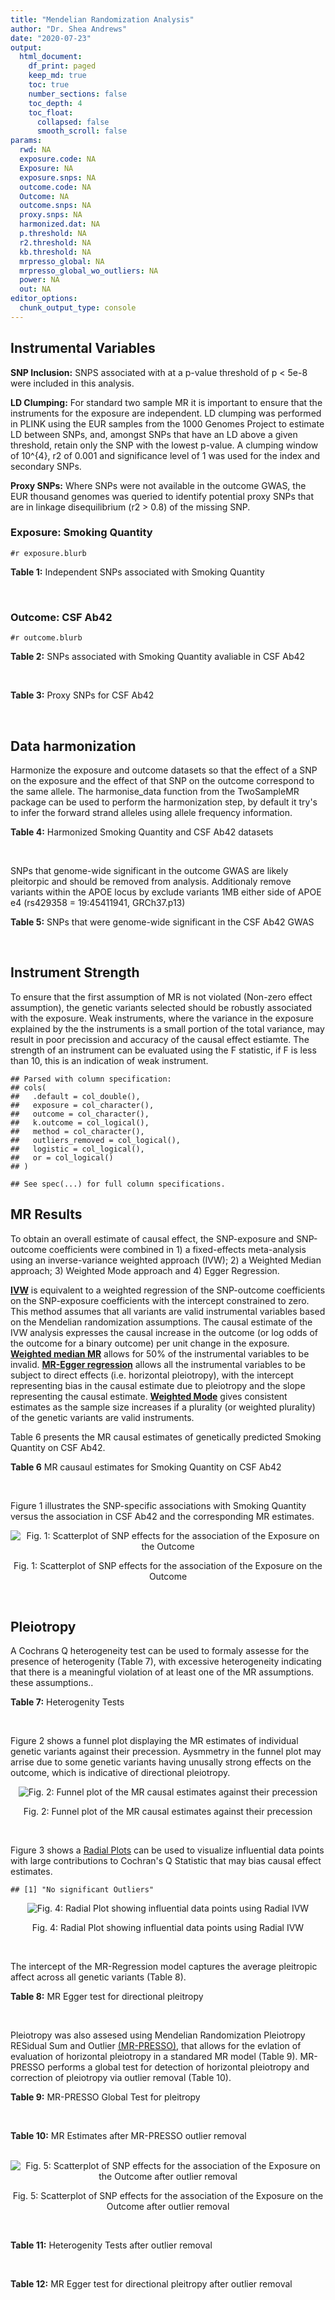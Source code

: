 ```yaml
---
title: "Mendelian Randomization Analysis"
author: "Dr. Shea Andrews"
date: "2020-07-23"
output:
  html_document:
    df_print: paged
    keep_md: true
    toc: true
    number_sections: false
    toc_depth: 4
    toc_float:
      collapsed: false
      smooth_scroll: false
params:
  rwd: NA
  exposure.code: NA
  Exposure: NA
  exposure.snps: NA
  outcome.code: NA
  Outcome: NA
  outcome.snps: NA
  proxy.snps: NA
  harmonized.dat: NA
  p.threshold: NA
  r2.threshold: NA
  kb.threshold: NA
  mrpresso_global: NA
  mrpresso_global_wo_outliers: NA
  power: NA
  out: NA
editor_options:
  chunk_output_type: console
---
```







## Instrumental Variables
**SNP Inclusion:** SNPS associated with at a p-value threshold of p < 5e-8 were included in this analysis.
<br>

**LD Clumping:** For standard two sample MR it is important to ensure that the instruments for the exposure are independent. LD clumping was performed in PLINK using the EUR samples from the 1000 Genomes Project to estimate LD between SNPs, and, amongst SNPs that have an LD above a given threshold, retain only the SNP with the lowest p-value. A clumping window of 10^{4}, r2 of 0.001 and significance level of 1 was used for the index and secondary SNPs.
<br>

**Proxy SNPs:** Where SNPs were not available in the outcome GWAS, the EUR thousand genomes was queried to identify potential proxy SNPs that are in linkage disequilibrium (r2 > 0.8) of the missing SNP.
<br>

### Exposure: Smoking Quantity
`#r exposure.blurb`
<br>

**Table 1:** Independent SNPs associated with Smoking Quantity
<div data-pagedtable="false">
  <script data-pagedtable-source type="application/json">
{"columns":[{"label":["SNP"],"name":[1],"type":["chr"],"align":["left"]},{"label":["CHROM"],"name":[2],"type":["dbl"],"align":["right"]},{"label":["POS"],"name":[3],"type":["dbl"],"align":["right"]},{"label":["REF"],"name":[4],"type":["chr"],"align":["left"]},{"label":["ALT"],"name":[5],"type":["chr"],"align":["left"]},{"label":["AF"],"name":[6],"type":["dbl"],"align":["right"]},{"label":["BETA"],"name":[7],"type":["dbl"],"align":["right"]},{"label":["SE"],"name":[8],"type":["dbl"],"align":["right"]},{"label":["Z"],"name":[9],"type":["dbl"],"align":["right"]},{"label":["P"],"name":[10],"type":["dbl"],"align":["right"]},{"label":["N"],"name":[11],"type":["dbl"],"align":["right"]},{"label":["TRAIT"],"name":[12],"type":["chr"],"align":["left"]}],"data":[{"1":"rs6663484","2":"1","3":"33878554","4":"T","5":"G","6":"0.3572470","7":"0.009431570","8":"0.001715454","9":"5.498","10":"3.843e-08","11":"335394","12":"Cigarettes_Per_Day"},{"1":"rs11264100","2":"1","3":"35591626","4":"A","5":"G","6":"0.8814240","7":"-0.010396900","8":"0.001714250","9":"-6.065","10":"1.323e-09","11":"335394","12":"Cigarettes_Per_Day"},{"1":"rs2072659","2":"1","3":"154548521","4":"C","5":"G","6":"0.1007260","7":"-0.012620500","8":"0.001711486","9":"-7.374","10":"1.659e-13","11":"335394","12":"Cigarettes_Per_Day"},{"1":"rs34973462","2":"1","3":"175993820","4":"C","5":"T","6":"0.4145770","7":"0.010078692","8":"0.001714646","9":"5.878","10":"4.157e-09","11":"335394","12":"Cigarettes_Per_Day"},{"1":"rs7599488","2":"2","3":"60718347","4":"C","5":"T","6":"0.4428680","7":"0.009946318","8":"0.001709871","9":"5.817","10":"5.974e-09","11":"337334","12":"Cigarettes_Per_Day"},{"1":"rs78408772","2":"2","3":"62710608","4":"C","5":"T","6":"0.0813701","7":"-0.009453846","8":"0.001710484","9":"-5.527","10":"3.250e-08","11":"337334","12":"Cigarettes_Per_Day"},{"1":"rs10204824","2":"2","3":"148372720","4":"A","5":"G","6":"0.5798550","7":"-0.012300300","8":"0.001706952","9":"-7.206","10":"5.754e-13","11":"337334","12":"Cigarettes_Per_Day"},{"1":"rs2084533","2":"3","3":"16872929","4":"C","5":"T","6":"0.3500730","7":"0.010643680","8":"0.001709005","9":"6.228","10":"4.718e-10","11":"337334","12":"Cigarettes_Per_Day"},{"1":"rs7431710","2":"3","3":"48935583","4":"G","5":"A","6":"0.6480000","7":"-0.012329218","8":"0.001711441","9":"-7.204","10":"5.832e-13","11":"335553","12":"Cigarettes_Per_Day"},{"1":"rs58889493","2":"3","3":"85622699","4":"T","5":"A","6":"0.6837700","7":"0.009410614","8":"0.001715074","9":"5.487","10":"4.095e-08","11":"335553","12":"Cigarettes_Per_Day"},{"1":"rs699165","2":"3","3":"136224697","4":"A","5":"G","6":"0.8056560","7":"0.009942930","8":"0.001709877","9":"5.815","10":"6.079e-09","11":"337334","12":"Cigarettes_Per_Day"},{"1":"rs28813180","2":"3","3":"158083918","4":"G","5":"A","6":"0.5027290","7":"-0.011008200","8":"0.001708552","9":"-6.443","10":"1.169e-10","11":"337334","12":"Cigarettes_Per_Day"},{"1":"rs1024323","2":"4","3":"3006043","4":"C","5":"T","6":"0.4675490","7":"-0.009949721","8":"0.001709868","9":"-5.819","10":"5.926e-09","11":"337334","12":"Cigarettes_Per_Day"},{"1":"rs11940255","2":"4","3":"67086288","4":"G","5":"A","6":"0.6773900","7":"-0.010943792","8":"0.001708633","9":"-6.405","10":"1.504e-10","11":"337334","12":"Cigarettes_Per_Day"},{"1":"rs10018253","2":"4","3":"67961464","4":"A","5":"C","6":"0.3268620","7":"0.022056800","8":"0.003634931","9":"6.068","10":"1.295e-09","11":"73380","12":"Cigarettes_Per_Day"},{"1":"rs7766641","2":"6","3":"26184102","4":"G","5":"A","6":"0.3434330","7":"-0.010904588","8":"0.001713211","9":"-6.365","10":"1.954e-10","11":"335553","12":"Cigarettes_Per_Day"},{"1":"rs215600","2":"7","3":"32333642","4":"G","5":"A","6":"0.6815510","7":"-0.016194228","8":"0.001702147","9":"-9.514","10":"1.829e-21","11":"337334","12":"Cigarettes_Per_Day"},{"1":"rs62447179","2":"7","3":"50339609","4":"G","5":"A","6":"0.3121600","7":"-0.009971783","8":"0.001709839","9":"-5.832","10":"5.466e-09","11":"337334","12":"Cigarettes_Per_Day"},{"1":"rs2741351","2":"8","3":"27418040","4":"A","5":"C","6":"0.8433190","7":"0.011704500","8":"0.001707690","9":"6.854","10":"7.189e-12","11":"337334","12":"Cigarettes_Per_Day"},{"1":"rs4236926","2":"8","3":"42578059","4":"T","5":"G","6":"0.7646630","7":"0.020466200","8":"0.001696893","9":"12.061","10":"1.700e-33","11":"337334","12":"Cigarettes_Per_Day"},{"1":"rs790564","2":"8","3":"64604218","4":"A","5":"C","6":"0.7583510","7":"-0.011035300","8":"0.001708519","9":"-6.459","10":"1.055e-10","11":"337334","12":"Cigarettes_Per_Day"},{"1":"rs112151537","2":"9","3":"136455785","4":"C","5":"T","6":"0.0419238","7":"0.012560790","8":"0.001706629","9":"7.360","10":"1.833e-13","11":"337334","12":"Cigarettes_Per_Day"},{"1":"rs3025383","2":"9","3":"136502369","4":"T","5":"C","6":"0.1737550","7":"-0.017286900","8":"0.001700802","9":"-10.164","10":"2.856e-24","11":"337334","12":"Cigarettes_Per_Day"},{"1":"rs11186852","2":"10","3":"93962124","4":"T","5":"C","6":"0.2589970","7":"0.009375700","8":"0.001710582","9":"5.481","10":"4.225e-08","11":"337334","12":"Cigarettes_Per_Day"},{"1":"rs7951365","2":"11","3":"16377044","4":"T","5":"C","6":"0.2905450","7":"0.011608000","8":"0.001707809","9":"6.797","10":"1.066e-11","11":"337334","12":"Cigarettes_Per_Day"},{"1":"rs10742683","2":"11","3":"43667625","4":"G","5":"A","6":"0.4711050","7":"-0.009435166","8":"0.001710509","9":"-5.516","10":"3.470e-08","11":"337334","12":"Cigarettes_Per_Day"},{"1":"rs113001570","2":"11","3":"46737412","4":"A","5":"T","6":"0.0538378","7":"0.010525000","8":"0.001709153","9":"6.158","10":"7.383e-10","11":"337334","12":"Cigarettes_Per_Day"},{"1":"rs7125588","2":"11","3":"113436072","4":"A","5":"G","6":"0.3864800","7":"-0.011853500","8":"0.001707506","9":"-6.942","10":"3.875e-12","11":"337334","12":"Cigarettes_Per_Day"},{"1":"rs11846838","2":"14","3":"104184737","4":"G","5":"A","6":"0.3943150","7":"0.010082117","8":"0.001709703","9":"5.897","10":"3.700e-09","11":"337334","12":"Cigarettes_Per_Day"},{"1":"rs632811","2":"15","3":"59155050","4":"A","5":"G","6":"0.3428420","7":"-0.011826700","8":"0.001832742","9":"-6.453","10":"1.097e-10","11":"292829","12":"Cigarettes_Per_Day"},{"1":"rs10519203","2":"15","3":"78814046","4":"G","5":"A","6":"0.6650290","7":"-0.060766535","8":"0.001663652","9":"-36.526","10":"4.310e-292","11":"330721","12":"Cigarettes_Per_Day"},{"1":"rs4887093","2":"15","3":"79043853","4":"C","5":"G","6":"0.3424310","7":"-0.030542300","8":"0.003612337","9":"-8.455","10":"2.780e-17","11":"73380","12":"Cigarettes_Per_Day"},{"1":"rs182317","2":"15","3":"89943601","4":"G","5":"T","6":"0.3247800","7":"-0.010572371","8":"0.001726101","9":"-6.125","10":"9.082e-10","11":"330721","12":"Cigarettes_Per_Day"},{"1":"rs1592485","2":"16","3":"52093549","4":"C","5":"A","6":"0.6552290","7":"-0.011163824","8":"0.001713294","9":"-6.516","10":"7.210e-11","11":"335394","12":"Cigarettes_Per_Day"},{"1":"rs12924872","2":"16","3":"69552215","4":"C","5":"T","6":"0.4650860","7":"-0.009492899","8":"0.001715378","9":"-5.534","10":"3.130e-08","11":"335394","12":"Cigarettes_Per_Day"},{"1":"rs258321","2":"16","3":"89756473","4":"A","5":"G","6":"0.3990170","7":"0.011058400","8":"0.001713425","9":"6.454","10":"1.086e-10","11":"335394","12":"Cigarettes_Per_Day"},{"1":"rs4485470","2":"18","3":"62125063","4":"G","5":"A","6":"0.6147690","7":"-0.010643685","8":"0.001709005","9":"-6.228","10":"4.729e-10","11":"337334","12":"Cigarettes_Per_Day"},{"1":"rs59208569","2":"19","3":"4044424","4":"G","5":"C","6":"0.8391680","7":"0.010931927","8":"0.001708648","9":"6.398","10":"1.576e-10","11":"337334","12":"Cigarettes_Per_Day"},{"1":"rs34406232","2":"19","3":"41305530","4":"C","5":"A","6":"0.0251468","7":"-0.016630341","8":"0.001718543","9":"-9.677","10":"3.793e-22","11":"330721","12":"Cigarettes_Per_Day"},{"1":"rs56113850","2":"19","3":"41353107","4":"T","5":"C","6":"0.5750370","7":"0.036126600","8":"0.001694336","9":"21.322","10":"7.140e-101","11":"330721","12":"Cigarettes_Per_Day"},{"1":"rs117875279","2":"19","3":"41498715","4":"G","5":"A","6":"0.0172289","7":"-0.010721377","8":"0.001725914","9":"-6.212","10":"5.230e-10","11":"330721","12":"Cigarettes_Per_Day"},{"1":"rs6078373","2":"20","3":"11863500","4":"G","5":"A","6":"0.4282090","7":"0.011213272","8":"0.001708299","9":"6.564","10":"5.243e-11","11":"337334","12":"Cigarettes_Per_Day"},{"1":"rs1737894","2":"20","3":"31054702","4":"C","5":"G","6":"0.4553280","7":"0.011746800","8":"0.001707638","9":"6.879","10":"6.042e-12","11":"337334","12":"Cigarettes_Per_Day"},{"1":"rs2273500","2":"20","3":"61986949","4":"T","5":"C","6":"0.1678790","7":"0.018190100","8":"0.001699691","9":"10.702","10":"9.928e-27","11":"337334","12":"Cigarettes_Per_Day"},{"1":"rs7281463","2":"21","3":"40520783","4":"A","5":"C","6":"0.3389620","7":"0.009589740","8":"0.001710316","9":"5.607","10":"2.061e-08","11":"337334","12":"Cigarettes_Per_Day"}],"options":{"columns":{"min":{},"max":[10]},"rows":{"min":[10],"max":[10]},"pages":{}}}
  </script>
</div>
<br>

### Outcome: CSF Ab42
`#r outcome.blurb`
<br>

**Table 2:** SNPs associated with Smoking Quantity avaliable in CSF Ab42
<div data-pagedtable="false">
  <script data-pagedtable-source type="application/json">
{"columns":[{"label":["SNP"],"name":[1],"type":["chr"],"align":["left"]},{"label":["CHROM"],"name":[2],"type":["dbl"],"align":["right"]},{"label":["POS"],"name":[3],"type":["dbl"],"align":["right"]},{"label":["REF"],"name":[4],"type":["chr"],"align":["left"]},{"label":["ALT"],"name":[5],"type":["chr"],"align":["left"]},{"label":["AF"],"name":[6],"type":["dbl"],"align":["right"]},{"label":["BETA"],"name":[7],"type":["dbl"],"align":["right"]},{"label":["SE"],"name":[8],"type":["dbl"],"align":["right"]},{"label":["Z"],"name":[9],"type":["dbl"],"align":["right"]},{"label":["P"],"name":[10],"type":["dbl"],"align":["right"]},{"label":["N"],"name":[11],"type":["dbl"],"align":["right"]},{"label":["TRAIT"],"name":[12],"type":["chr"],"align":["left"]}],"data":[{"1":"rs6663484","2":"1","3":"33878554","4":"T","5":"G","6":"0.3572470","7":"-0.0017390","8":"0.004294","9":"-0.40498370","10":"0.685500","11":"3146","12":"CSF_Ab42"},{"1":"rs34973462","2":"1","3":"175993820","4":"C","5":"T","6":"0.4145770","7":"0.0016080","8":"0.004237","9":"0.37951381","10":"0.704300","11":"3146","12":"CSF_Ab42"},{"1":"rs7599488","2":"2","3":"60718347","4":"C","5":"T","6":"0.4428680","7":"0.0038100","8":"0.004117","9":"0.92543114","10":"0.354900","11":"3146","12":"CSF_Ab42"},{"1":"rs2084533","2":"3","3":"16872929","4":"C","5":"T","6":"0.3500730","7":"0.0003082","8":"0.004364","9":"0.07062328","10":"0.943700","11":"3146","12":"CSF_Ab42"},{"1":"rs7431710","2":"3","3":"48935583","4":"G","5":"A","6":"0.6480000","7":"-0.0012270","8":"0.004237","9":"-0.28959200","10":"0.772000","11":"3146","12":"CSF_Ab42"},{"1":"rs58889493","2":"3","3":"85622699","4":"T","5":"A","6":"0.6837700","7":"-0.0033710","8":"0.004178","9":"-0.80684500","10":"0.419800","11":"3146","12":"CSF_Ab42"},{"1":"rs699165","2":"3","3":"136224697","4":"A","5":"G","6":"0.8056560","7":"-0.0089800","8":"0.004665","9":"-1.92497000","10":"0.054350","11":"3146","12":"CSF_Ab42"},{"1":"rs1024323","2":"4","3":"3006043","4":"C","5":"T","6":"0.4675490","7":"-0.0005040","8":"0.004145","9":"-0.12159228","10":"0.903200","11":"3146","12":"CSF_Ab42"},{"1":"rs11940255","2":"4","3":"67086288","4":"G","5":"A","6":"0.6773900","7":"-0.0121500","8":"0.004457","9":"-2.72605000","10":"0.006424","11":"3146","12":"CSF_Ab42"},{"1":"rs10018253","2":"4","3":"67961464","4":"A","5":"C","6":"0.3268620","7":"-0.0015960","8":"0.004652","9":"-0.34307825","10":"0.731500","11":"3146","12":"CSF_Ab42"},{"1":"rs7766641","2":"6","3":"26184102","4":"G","5":"A","6":"0.3434330","7":"-0.0015210","8":"0.004513","9":"-0.33702637","10":"0.736200","11":"3146","12":"CSF_Ab42"},{"1":"rs215600","2":"7","3":"32333642","4":"G","5":"A","6":"0.6815510","7":"0.0008023","8":"0.004318","9":"0.18580400","10":"0.852600","11":"3146","12":"CSF_Ab42"},{"1":"rs62447179","2":"7","3":"50339609","4":"G","5":"A","6":"0.3121600","7":"0.0090620","8":"0.004548","9":"1.99252419","10":"0.046390","11":"3146","12":"CSF_Ab42"},{"1":"rs2741351","2":"8","3":"27418040","4":"A","5":"C","6":"0.8433190","7":"-0.0019370","8":"0.005292","9":"-0.36602400","10":"0.714400","11":"3146","12":"CSF_Ab42"},{"1":"rs4236926","2":"8","3":"42578059","4":"T","5":"G","6":"0.7646630","7":"-0.0001359","8":"0.004926","9":"-0.02758830","10":"0.978000","11":"3146","12":"CSF_Ab42"},{"1":"rs790564","2":"8","3":"64604218","4":"A","5":"C","6":"0.7583510","7":"0.0035070","8":"0.004570","9":"0.76739600","10":"0.442900","11":"3146","12":"CSF_Ab42"},{"1":"rs3025383","2":"9","3":"136502369","4":"T","5":"C","6":"0.1737550","7":"-0.0003810","8":"0.005304","9":"-0.07183258","10":"0.942700","11":"3146","12":"CSF_Ab42"},{"1":"rs11186852","2":"10","3":"93962124","4":"T","5":"C","6":"0.2589970","7":"0.0011660","8":"0.004686","9":"0.24882629","10":"0.803400","11":"3146","12":"CSF_Ab42"},{"1":"rs7951365","2":"11","3":"16377044","4":"T","5":"C","6":"0.2905450","7":"-0.0003046","8":"0.004476","9":"-0.06805183","10":"0.945700","11":"3146","12":"CSF_Ab42"},{"1":"rs10742683","2":"11","3":"43667625","4":"G","5":"A","6":"0.4711050","7":"-0.0024360","8":"0.004108","9":"-0.59298929","10":"0.553300","11":"3146","12":"CSF_Ab42"},{"1":"rs113001570","2":"11","3":"46737412","4":"A","5":"T","6":"0.0538378","7":"0.0012860","8":"0.008931","9":"0.14399283","10":"0.885500","11":"3146","12":"CSF_Ab42"},{"1":"rs7125588","2":"11","3":"113436072","4":"A","5":"G","6":"0.3864800","7":"0.0016500","8":"0.004095","9":"0.40293040","10":"0.686900","11":"3146","12":"CSF_Ab42"},{"1":"rs632811","2":"15","3":"59155050","4":"A","5":"G","6":"0.3428420","7":"0.0009094","8":"0.004409","9":"0.20625992","10":"0.836600","11":"3146","12":"CSF_Ab42"},{"1":"rs10519203","2":"15","3":"78814046","4":"G","5":"A","6":"0.6650290","7":"-0.0005647","8":"0.004230","9":"-0.13349900","10":"0.893800","11":"3146","12":"CSF_Ab42"},{"1":"rs1592485","2":"16","3":"52093549","4":"C","5":"A","6":"0.6552290","7":"-0.0036130","8":"0.004131","9":"-0.87460700","10":"0.381800","11":"3146","12":"CSF_Ab42"},{"1":"rs12924872","2":"16","3":"69552215","4":"C","5":"T","6":"0.4650860","7":"0.0043940","8":"0.004138","9":"1.06186564","10":"0.288400","11":"3146","12":"CSF_Ab42"},{"1":"rs258321","2":"16","3":"89756473","4":"A","5":"G","6":"0.3990170","7":"0.0024560","8":"0.004227","9":"0.58102673","10":"0.561200","11":"3146","12":"CSF_Ab42"},{"1":"rs4485470","2":"18","3":"62125063","4":"G","5":"A","6":"0.6147690","7":"0.0016360","8":"0.004187","9":"0.39073300","10":"0.695900","11":"3146","12":"CSF_Ab42"},{"1":"rs34406232","2":"19","3":"41305530","4":"C","5":"A","6":"0.0251468","7":"-0.0039490","8":"0.013580","9":"-0.29079529","10":"0.771300","11":"3146","12":"CSF_Ab42"},{"1":"rs6078373","2":"20","3":"11863500","4":"G","5":"A","6":"0.4282090","7":"-0.0072990","8":"0.004114","9":"-1.77418571","10":"0.076160","11":"3146","12":"CSF_Ab42"},{"1":"rs1737894","2":"20","3":"31054702","4":"C","5":"G","6":"0.4553280","7":"-0.0024390","8":"0.004230","9":"-0.57659574","10":"0.564400","11":"3146","12":"CSF_Ab42"},{"1":"rs7281463","2":"21","3":"40520783","4":"A","5":"C","6":"0.3389620","7":"0.0004903","8":"0.004067","9":"0.12055569","10":"0.904100","11":"3146","12":"CSF_Ab42"},{"1":"rs11264100","2":"NA","3":"NA","4":"NA","5":"NA","6":"NA","7":"NA","8":"NA","9":"NA","10":"NA","11":"NA","12":"NA"},{"1":"rs2072659","2":"NA","3":"NA","4":"NA","5":"NA","6":"NA","7":"NA","8":"NA","9":"NA","10":"NA","11":"NA","12":"NA"},{"1":"rs78408772","2":"NA","3":"NA","4":"NA","5":"NA","6":"NA","7":"NA","8":"NA","9":"NA","10":"NA","11":"NA","12":"NA"},{"1":"rs10204824","2":"NA","3":"NA","4":"NA","5":"NA","6":"NA","7":"NA","8":"NA","9":"NA","10":"NA","11":"NA","12":"NA"},{"1":"rs28813180","2":"NA","3":"NA","4":"NA","5":"NA","6":"NA","7":"NA","8":"NA","9":"NA","10":"NA","11":"NA","12":"NA"},{"1":"rs112151537","2":"NA","3":"NA","4":"NA","5":"NA","6":"NA","7":"NA","8":"NA","9":"NA","10":"NA","11":"NA","12":"NA"},{"1":"rs11846838","2":"NA","3":"NA","4":"NA","5":"NA","6":"NA","7":"NA","8":"NA","9":"NA","10":"NA","11":"NA","12":"NA"},{"1":"rs4887093","2":"NA","3":"NA","4":"NA","5":"NA","6":"NA","7":"NA","8":"NA","9":"NA","10":"NA","11":"NA","12":"NA"},{"1":"rs182317","2":"NA","3":"NA","4":"NA","5":"NA","6":"NA","7":"NA","8":"NA","9":"NA","10":"NA","11":"NA","12":"NA"},{"1":"rs59208569","2":"NA","3":"NA","4":"NA","5":"NA","6":"NA","7":"NA","8":"NA","9":"NA","10":"NA","11":"NA","12":"NA"},{"1":"rs56113850","2":"NA","3":"NA","4":"NA","5":"NA","6":"NA","7":"NA","8":"NA","9":"NA","10":"NA","11":"NA","12":"NA"},{"1":"rs117875279","2":"NA","3":"NA","4":"NA","5":"NA","6":"NA","7":"NA","8":"NA","9":"NA","10":"NA","11":"NA","12":"NA"},{"1":"rs2273500","2":"NA","3":"NA","4":"NA","5":"NA","6":"NA","7":"NA","8":"NA","9":"NA","10":"NA","11":"NA","12":"NA"}],"options":{"columns":{"min":{},"max":[10]},"rows":{"min":[10],"max":[10]},"pages":{}}}
  </script>
</div>
<br>

**Table 3:** Proxy SNPs for CSF Ab42
<div data-pagedtable="false">
  <script data-pagedtable-source type="application/json">
{"columns":[{"label":["target_snp"],"name":[1],"type":["chr"],"align":["left"]},{"label":["proxy_snp"],"name":[2],"type":["chr"],"align":["left"]},{"label":["ld.r2"],"name":[3],"type":["dbl"],"align":["right"]},{"label":["Dprime"],"name":[4],"type":["dbl"],"align":["right"]},{"label":["PHASE"],"name":[5],"type":["chr"],"align":["left"]},{"label":["X12"],"name":[6],"type":["lgl"],"align":["right"]},{"label":["CHROM"],"name":[7],"type":["dbl"],"align":["right"]},{"label":["POS"],"name":[8],"type":["dbl"],"align":["right"]},{"label":["REF.proxy"],"name":[9],"type":["chr"],"align":["left"]},{"label":["ALT.proxy"],"name":[10],"type":["chr"],"align":["left"]},{"label":["AF"],"name":[11],"type":["dbl"],"align":["right"]},{"label":["BETA"],"name":[12],"type":["dbl"],"align":["right"]},{"label":["SE"],"name":[13],"type":["dbl"],"align":["right"]},{"label":["Z"],"name":[14],"type":["dbl"],"align":["right"]},{"label":["P"],"name":[15],"type":["dbl"],"align":["right"]},{"label":["N"],"name":[16],"type":["dbl"],"align":["right"]},{"label":["TRAIT"],"name":[17],"type":["chr"],"align":["left"]},{"label":["ref"],"name":[18],"type":["chr"],"align":["left"]},{"label":["ref.proxy"],"name":[19],"type":["chr"],"align":["left"]},{"label":["alt"],"name":[20],"type":["chr"],"align":["left"]},{"label":["alt.proxy"],"name":[21],"type":["chr"],"align":["left"]},{"label":["ALT"],"name":[22],"type":["chr"],"align":["left"]},{"label":["REF"],"name":[23],"type":["chr"],"align":["left"]},{"label":["proxy.outcome"],"name":[24],"type":["lgl"],"align":["right"]}],"data":[{"1":"rs11264100","2":"rs2935945","3":"0.921559","4":"1.000000","5":"AG/GA","6":"NA","7":"1","8":"35584165","9":"A","10":"G","11":"0.1134960","12":"-0.001054","13":"0.006540","14":"-0.1611621","15":"0.87190","16":"3146","17":"CSF_Ab42","18":"A","19":"G","20":"G","21":"A","22":"A","23":"G","24":"TRUE"},{"1":"rs78408772","2":"rs13388903","3":"0.816290","4":"0.969276","5":"TC/CA","6":"NA","7":"2","8":"62726068","9":"A","10":"C","11":"0.1088950","12":"0.005153","13":"0.006425","14":"0.8020233","15":"0.42260","16":"3146","17":"CSF_Ab42","18":"T","19":"C","20":"C","21":"A","22":"T","23":"C","24":"TRUE"},{"1":"rs10204824","2":"rs4534992","3":"0.848374","4":"0.956929","5":"AA/GG","6":"NA","7":"2","8":"148360863","9":"G","10":"A","11":"0.4056600","12":"0.004516","13":"0.004369","14":"1.0336461","15":"0.30140","16":"3146","17":"CSF_Ab42","18":"A","19":"A","20":"G","21":"G","22":"A","23":"G","24":"TRUE"},{"1":"rs28813180","2":"rs4680426","3":"1.000000","4":"1.000000","5":"AG/GA","6":"NA","7":"3","8":"158053448","9":"A","10":"G","11":"0.5032760","12":"-0.002446","13":"0.004072","14":"-0.6006876","15":"0.54810","16":"3146","17":"CSF_Ab42","18":"A","19":"G","20":"G","21":"A","22":"A","23":"G","24":"TRUE"},{"1":"rs11846838","2":"rs1799796","3":"0.980944","4":"0.990426","5":"AC/GT","6":"NA","7":"14","8":"104165927","9":"T","10":"C","11":"0.3932750","12":"-0.004534","13":"0.004346","14":"-1.0432582","15":"0.29690","16":"3146","17":"CSF_Ab42","18":"A","19":"C","20":"G","21":"T","22":"A","23":"G","24":"TRUE"},{"1":"rs117875279","2":"rs73933714","3":"0.899097","4":"1.000000","5":"AG/GT","6":"NA","7":"19","8":"41469850","9":"T","10":"G","11":"0.0183303","12":"0.026590","13":"0.014600","14":"1.8212329","15":"0.06856","16":"3146","17":"CSF_Ab42","18":"A","19":"G","20":"G","21":"T","22":"A","23":"G","24":"TRUE"},{"1":"rs2072659","2":"NA","3":"NA","4":"NA","5":"NA","6":"NA","7":"NA","8":"NA","9":"NA","10":"NA","11":"NA","12":"NA","13":"NA","14":"NA","15":"NA","16":"NA","17":"NA","18":"NA","19":"NA","20":"NA","21":"NA","22":"NA","23":"NA","24":"NA"},{"1":"rs112151537","2":"NA","3":"NA","4":"NA","5":"NA","6":"NA","7":"NA","8":"NA","9":"NA","10":"NA","11":"NA","12":"NA","13":"NA","14":"NA","15":"NA","16":"NA","17":"NA","18":"NA","19":"NA","20":"NA","21":"NA","22":"NA","23":"NA","24":"NA"},{"1":"rs182317","2":"NA","3":"NA","4":"NA","5":"NA","6":"NA","7":"NA","8":"NA","9":"NA","10":"NA","11":"NA","12":"NA","13":"NA","14":"NA","15":"NA","16":"NA","17":"NA","18":"NA","19":"NA","20":"NA","21":"NA","22":"NA","23":"NA","24":"NA"},{"1":"rs59208569","2":"NA","3":"NA","4":"NA","5":"NA","6":"NA","7":"NA","8":"NA","9":"NA","10":"NA","11":"NA","12":"NA","13":"NA","14":"NA","15":"NA","16":"NA","17":"NA","18":"NA","19":"NA","20":"NA","21":"NA","22":"NA","23":"NA","24":"NA"},{"1":"rs56113850","2":"NA","3":"NA","4":"NA","5":"NA","6":"NA","7":"NA","8":"NA","9":"NA","10":"NA","11":"NA","12":"NA","13":"NA","14":"NA","15":"NA","16":"NA","17":"NA","18":"NA","19":"NA","20":"NA","21":"NA","22":"NA","23":"NA","24":"NA"},{"1":"rs2273500","2":"NA","3":"NA","4":"NA","5":"NA","6":"NA","7":"NA","8":"NA","9":"NA","10":"NA","11":"NA","12":"NA","13":"NA","14":"NA","15":"NA","16":"NA","17":"NA","18":"NA","19":"NA","20":"NA","21":"NA","22":"NA","23":"NA","24":"NA"}],"options":{"columns":{"min":{},"max":[10]},"rows":{"min":[10],"max":[10]},"pages":{}}}
  </script>
</div>
<br>

## Data harmonization
Harmonize the exposure and outcome datasets so that the effect of a SNP on the exposure and the effect of that SNP on the outcome correspond to the same allele. The harmonise_data function from the TwoSampleMR package can be used to perform the harmonization step, by default it try's to infer the forward strand alleles using allele frequency information.
<br>

**Table 4:** Harmonized Smoking Quantity and CSF Ab42 datasets
<div data-pagedtable="false">
  <script data-pagedtable-source type="application/json">
{"columns":[{"label":["SNP"],"name":[1],"type":["chr"],"align":["left"]},{"label":["effect_allele.exposure"],"name":[2],"type":["chr"],"align":["left"]},{"label":["other_allele.exposure"],"name":[3],"type":["chr"],"align":["left"]},{"label":["effect_allele.outcome"],"name":[4],"type":["chr"],"align":["left"]},{"label":["other_allele.outcome"],"name":[5],"type":["chr"],"align":["left"]},{"label":["beta.exposure"],"name":[6],"type":["dbl"],"align":["right"]},{"label":["beta.outcome"],"name":[7],"type":["dbl"],"align":["right"]},{"label":["eaf.exposure"],"name":[8],"type":["dbl"],"align":["right"]},{"label":["eaf.outcome"],"name":[9],"type":["dbl"],"align":["right"]},{"label":["remove"],"name":[10],"type":["lgl"],"align":["right"]},{"label":["palindromic"],"name":[11],"type":["lgl"],"align":["right"]},{"label":["ambiguous"],"name":[12],"type":["lgl"],"align":["right"]},{"label":["id.outcome"],"name":[13],"type":["chr"],"align":["left"]},{"label":["chr.outcome"],"name":[14],"type":["dbl"],"align":["right"]},{"label":["pos.outcome"],"name":[15],"type":["dbl"],"align":["right"]},{"label":["se.outcome"],"name":[16],"type":["dbl"],"align":["right"]},{"label":["z.outcome"],"name":[17],"type":["dbl"],"align":["right"]},{"label":["pval.outcome"],"name":[18],"type":["dbl"],"align":["right"]},{"label":["samplesize.outcome"],"name":[19],"type":["dbl"],"align":["right"]},{"label":["outcome"],"name":[20],"type":["chr"],"align":["left"]},{"label":["mr_keep.outcome"],"name":[21],"type":["lgl"],"align":["right"]},{"label":["pval_origin.outcome"],"name":[22],"type":["chr"],"align":["left"]},{"label":["chr.exposure"],"name":[23],"type":["dbl"],"align":["right"]},{"label":["pos.exposure"],"name":[24],"type":["dbl"],"align":["right"]},{"label":["se.exposure"],"name":[25],"type":["dbl"],"align":["right"]},{"label":["z.exposure"],"name":[26],"type":["dbl"],"align":["right"]},{"label":["pval.exposure"],"name":[27],"type":["dbl"],"align":["right"]},{"label":["samplesize.exposure"],"name":[28],"type":["dbl"],"align":["right"]},{"label":["exposure"],"name":[29],"type":["chr"],"align":["left"]},{"label":["mr_keep.exposure"],"name":[30],"type":["lgl"],"align":["right"]},{"label":["pval_origin.exposure"],"name":[31],"type":["chr"],"align":["left"]},{"label":["id.exposure"],"name":[32],"type":["chr"],"align":["left"]},{"label":["action"],"name":[33],"type":["dbl"],"align":["right"]},{"label":["mr_keep"],"name":[34],"type":["lgl"],"align":["right"]},{"label":["pt"],"name":[35],"type":["dbl"],"align":["right"]},{"label":["pleitropy_keep"],"name":[36],"type":["lgl"],"align":["right"]},{"label":["mrpresso_RSSobs"],"name":[37],"type":["lgl"],"align":["right"]},{"label":["mrpresso_pval"],"name":[38],"type":["lgl"],"align":["right"]},{"label":["mrpresso_keep"],"name":[39],"type":["lgl"],"align":["right"]}],"data":[{"1":"rs10018253","2":"C","3":"A","4":"C","5":"A","6":"0.022056800","7":"-0.0015960","8":"0.3268620","9":"0.3268620","10":"FALSE","11":"FALSE","12":"FALSE","13":"Sq6KTU","14":"4","15":"67961464","16":"0.004652","17":"-0.34307825","18":"0.731500","19":"3146","20":"Deming2017ab42","21":"TRUE","22":"reported","23":"4","24":"67961464","25":"0.003634931","26":"6.068","27":"1.295e-09","28":"73380","29":"Liu2019smkcpd23andMe","30":"TRUE","31":"reported","32":"na66sB","33":"2","34":"TRUE","35":"5e-08","36":"TRUE","37":"NA","38":"NA","39":"TRUE"},{"1":"rs10204824","2":"G","3":"A","4":"G","5":"A","6":"-0.012300300","7":"-0.0045160","8":"0.5798550","9":"0.5943400","10":"FALSE","11":"FALSE","12":"FALSE","13":"Sq6KTU","14":"2","15":"148360863","16":"0.004369","17":"1.03364614","18":"0.301400","19":"3146","20":"Deming2017ab42","21":"TRUE","22":"reported","23":"2","24":"148372720","25":"0.001706952","26":"-7.206","27":"5.754e-13","28":"337334","29":"Liu2019smkcpd23andMe","30":"TRUE","31":"reported","32":"na66sB","33":"2","34":"TRUE","35":"5e-08","36":"TRUE","37":"NA","38":"NA","39":"TRUE"},{"1":"rs1024323","2":"T","3":"C","4":"T","5":"C","6":"-0.009949721","7":"-0.0005040","8":"0.4675490","9":"0.4675490","10":"FALSE","11":"FALSE","12":"FALSE","13":"Sq6KTU","14":"4","15":"3006043","16":"0.004145","17":"-0.12159228","18":"0.903200","19":"3146","20":"Deming2017ab42","21":"TRUE","22":"reported","23":"4","24":"3006043","25":"0.001709868","26":"-5.819","27":"5.926e-09","28":"337334","29":"Liu2019smkcpd23andMe","30":"TRUE","31":"reported","32":"na66sB","33":"2","34":"TRUE","35":"5e-08","36":"TRUE","37":"NA","38":"NA","39":"TRUE"},{"1":"rs10519203","2":"A","3":"G","4":"A","5":"G","6":"-0.060766535","7":"-0.0005647","8":"0.6650290","9":"0.6650290","10":"FALSE","11":"FALSE","12":"FALSE","13":"Sq6KTU","14":"15","15":"78814046","16":"0.004230","17":"-0.13349900","18":"0.893800","19":"3146","20":"Deming2017ab42","21":"TRUE","22":"reported","23":"15","24":"78814046","25":"0.001663652","26":"-36.526","27":"1.000e-200","28":"330721","29":"Liu2019smkcpd23andMe","30":"TRUE","31":"reported","32":"na66sB","33":"2","34":"TRUE","35":"5e-08","36":"TRUE","37":"NA","38":"NA","39":"TRUE"},{"1":"rs10742683","2":"A","3":"G","4":"A","5":"G","6":"-0.009435166","7":"-0.0024360","8":"0.4711050","9":"0.4711050","10":"FALSE","11":"FALSE","12":"FALSE","13":"Sq6KTU","14":"11","15":"43667625","16":"0.004108","17":"-0.59298929","18":"0.553300","19":"3146","20":"Deming2017ab42","21":"TRUE","22":"reported","23":"11","24":"43667625","25":"0.001710509","26":"-5.516","27":"3.470e-08","28":"337334","29":"Liu2019smkcpd23andMe","30":"TRUE","31":"reported","32":"na66sB","33":"2","34":"TRUE","35":"5e-08","36":"TRUE","37":"NA","38":"NA","39":"TRUE"},{"1":"rs11186852","2":"C","3":"T","4":"C","5":"T","6":"0.009375700","7":"0.0011660","8":"0.2589970","9":"0.2589970","10":"FALSE","11":"FALSE","12":"FALSE","13":"Sq6KTU","14":"10","15":"93962124","16":"0.004686","17":"0.24882629","18":"0.803400","19":"3146","20":"Deming2017ab42","21":"TRUE","22":"reported","23":"10","24":"93962124","25":"0.001710582","26":"5.481","27":"4.225e-08","28":"337334","29":"Liu2019smkcpd23andMe","30":"TRUE","31":"reported","32":"na66sB","33":"2","34":"TRUE","35":"5e-08","36":"TRUE","37":"NA","38":"NA","39":"TRUE"},{"1":"rs11264100","2":"G","3":"A","4":"G","5":"A","6":"-0.010396900","7":"0.0010540","8":"0.8814240","9":"0.8865040","10":"FALSE","11":"FALSE","12":"FALSE","13":"Sq6KTU","14":"1","15":"35584165","16":"0.006540","17":"-0.16116208","18":"0.871900","19":"3146","20":"Deming2017ab42","21":"TRUE","22":"reported","23":"1","24":"35591626","25":"0.001714250","26":"-6.065","27":"1.323e-09","28":"335394","29":"Liu2019smkcpd23andMe","30":"TRUE","31":"reported","32":"na66sB","33":"2","34":"TRUE","35":"5e-08","36":"TRUE","37":"NA","38":"NA","39":"TRUE"},{"1":"rs113001570","2":"T","3":"A","4":"T","5":"A","6":"0.010525000","7":"0.0012860","8":"0.0538378","9":"0.0538378","10":"FALSE","11":"TRUE","12":"FALSE","13":"Sq6KTU","14":"11","15":"46737412","16":"0.008931","17":"0.14399283","18":"0.885500","19":"3146","20":"Deming2017ab42","21":"TRUE","22":"reported","23":"11","24":"46737412","25":"0.001709153","26":"6.158","27":"7.383e-10","28":"337334","29":"Liu2019smkcpd23andMe","30":"TRUE","31":"reported","32":"na66sB","33":"2","34":"TRUE","35":"5e-08","36":"TRUE","37":"NA","38":"NA","39":"TRUE"},{"1":"rs117875279","2":"A","3":"G","4":"A","5":"G","6":"-0.010721377","7":"0.0265900","8":"0.0172289","9":"0.0183303","10":"FALSE","11":"FALSE","12":"FALSE","13":"Sq6KTU","14":"19","15":"41469850","16":"0.014600","17":"1.82123288","18":"0.068560","19":"3146","20":"Deming2017ab42","21":"TRUE","22":"reported","23":"19","24":"41498715","25":"0.001725914","26":"-6.212","27":"5.230e-10","28":"330721","29":"Liu2019smkcpd23andMe","30":"TRUE","31":"reported","32":"na66sB","33":"2","34":"TRUE","35":"5e-08","36":"TRUE","37":"NA","38":"NA","39":"TRUE"},{"1":"rs11846838","2":"A","3":"G","4":"A","5":"G","6":"0.010082117","7":"-0.0045340","8":"0.3943150","9":"0.3932750","10":"FALSE","11":"FALSE","12":"FALSE","13":"Sq6KTU","14":"14","15":"104165927","16":"0.004346","17":"-1.04325817","18":"0.296900","19":"3146","20":"Deming2017ab42","21":"TRUE","22":"reported","23":"14","24":"104184737","25":"0.001709703","26":"5.897","27":"3.700e-09","28":"337334","29":"Liu2019smkcpd23andMe","30":"TRUE","31":"reported","32":"na66sB","33":"2","34":"TRUE","35":"5e-08","36":"TRUE","37":"NA","38":"NA","39":"TRUE"},{"1":"rs11940255","2":"A","3":"G","4":"A","5":"G","6":"-0.010943792","7":"-0.0121500","8":"0.6773900","9":"0.6773900","10":"FALSE","11":"FALSE","12":"FALSE","13":"Sq6KTU","14":"4","15":"67086288","16":"0.004457","17":"-2.72605000","18":"0.006424","19":"3146","20":"Deming2017ab42","21":"TRUE","22":"reported","23":"4","24":"67086288","25":"0.001708633","26":"-6.405","27":"1.504e-10","28":"337334","29":"Liu2019smkcpd23andMe","30":"TRUE","31":"reported","32":"na66sB","33":"2","34":"TRUE","35":"5e-08","36":"TRUE","37":"NA","38":"NA","39":"TRUE"},{"1":"rs12924872","2":"T","3":"C","4":"T","5":"C","6":"-0.009492899","7":"0.0043940","8":"0.4650860","9":"0.4650860","10":"FALSE","11":"FALSE","12":"FALSE","13":"Sq6KTU","14":"16","15":"69552215","16":"0.004138","17":"1.06186564","18":"0.288400","19":"3146","20":"Deming2017ab42","21":"TRUE","22":"reported","23":"16","24":"69552215","25":"0.001715378","26":"-5.534","27":"3.130e-08","28":"335394","29":"Liu2019smkcpd23andMe","30":"TRUE","31":"reported","32":"na66sB","33":"2","34":"TRUE","35":"5e-08","36":"TRUE","37":"NA","38":"NA","39":"TRUE"},{"1":"rs1592485","2":"A","3":"C","4":"A","5":"C","6":"-0.011163824","7":"-0.0036130","8":"0.6552290","9":"0.6552290","10":"FALSE","11":"FALSE","12":"FALSE","13":"Sq6KTU","14":"16","15":"52093549","16":"0.004131","17":"-0.87460700","18":"0.381800","19":"3146","20":"Deming2017ab42","21":"TRUE","22":"reported","23":"16","24":"52093549","25":"0.001713294","26":"-6.516","27":"7.210e-11","28":"335394","29":"Liu2019smkcpd23andMe","30":"TRUE","31":"reported","32":"na66sB","33":"2","34":"TRUE","35":"5e-08","36":"TRUE","37":"NA","38":"NA","39":"TRUE"},{"1":"rs1737894","2":"G","3":"C","4":"G","5":"C","6":"0.011746800","7":"-0.0024390","8":"0.4553280","9":"0.4553280","10":"FALSE","11":"TRUE","12":"TRUE","13":"Sq6KTU","14":"20","15":"31054702","16":"0.004230","17":"-0.57659574","18":"0.564400","19":"3146","20":"Deming2017ab42","21":"TRUE","22":"reported","23":"20","24":"31054702","25":"0.001707638","26":"6.879","27":"6.042e-12","28":"337334","29":"Liu2019smkcpd23andMe","30":"TRUE","31":"reported","32":"na66sB","33":"2","34":"FALSE","35":"5e-08","36":"TRUE","37":"NA","38":"NA","39":"NA"},{"1":"rs2084533","2":"T","3":"C","4":"T","5":"C","6":"0.010643680","7":"0.0003082","8":"0.3500730","9":"0.3500730","10":"FALSE","11":"FALSE","12":"FALSE","13":"Sq6KTU","14":"3","15":"16872929","16":"0.004364","17":"0.07062328","18":"0.943700","19":"3146","20":"Deming2017ab42","21":"TRUE","22":"reported","23":"3","24":"16872929","25":"0.001709005","26":"6.228","27":"4.718e-10","28":"337334","29":"Liu2019smkcpd23andMe","30":"TRUE","31":"reported","32":"na66sB","33":"2","34":"TRUE","35":"5e-08","36":"TRUE","37":"NA","38":"NA","39":"TRUE"},{"1":"rs215600","2":"A","3":"G","4":"A","5":"G","6":"-0.016194228","7":"0.0008023","8":"0.6815510","9":"0.6815510","10":"FALSE","11":"FALSE","12":"FALSE","13":"Sq6KTU","14":"7","15":"32333642","16":"0.004318","17":"0.18580400","18":"0.852600","19":"3146","20":"Deming2017ab42","21":"TRUE","22":"reported","23":"7","24":"32333642","25":"0.001702147","26":"-9.514","27":"1.829e-21","28":"337334","29":"Liu2019smkcpd23andMe","30":"TRUE","31":"reported","32":"na66sB","33":"2","34":"TRUE","35":"5e-08","36":"TRUE","37":"NA","38":"NA","39":"TRUE"},{"1":"rs258321","2":"G","3":"A","4":"G","5":"A","6":"0.011058400","7":"0.0024560","8":"0.3990170","9":"0.3990170","10":"FALSE","11":"FALSE","12":"FALSE","13":"Sq6KTU","14":"16","15":"89756473","16":"0.004227","17":"0.58102673","18":"0.561200","19":"3146","20":"Deming2017ab42","21":"TRUE","22":"reported","23":"16","24":"89756473","25":"0.001713425","26":"6.454","27":"1.086e-10","28":"335394","29":"Liu2019smkcpd23andMe","30":"TRUE","31":"reported","32":"na66sB","33":"2","34":"TRUE","35":"5e-08","36":"TRUE","37":"NA","38":"NA","39":"TRUE"},{"1":"rs2741351","2":"C","3":"A","4":"C","5":"A","6":"0.011704500","7":"-0.0019370","8":"0.8433190","9":"0.8433190","10":"FALSE","11":"FALSE","12":"FALSE","13":"Sq6KTU","14":"8","15":"27418040","16":"0.005292","17":"-0.36602400","18":"0.714400","19":"3146","20":"Deming2017ab42","21":"TRUE","22":"reported","23":"8","24":"27418040","25":"0.001707690","26":"6.854","27":"7.189e-12","28":"337334","29":"Liu2019smkcpd23andMe","30":"TRUE","31":"reported","32":"na66sB","33":"2","34":"TRUE","35":"5e-08","36":"TRUE","37":"NA","38":"NA","39":"TRUE"},{"1":"rs28813180","2":"A","3":"G","4":"A","5":"G","6":"-0.011008200","7":"-0.0024460","8":"0.5027290","9":"0.5032760","10":"FALSE","11":"FALSE","12":"FALSE","13":"Sq6KTU","14":"3","15":"158053448","16":"0.004072","17":"-0.60068762","18":"0.548100","19":"3146","20":"Deming2017ab42","21":"TRUE","22":"reported","23":"3","24":"158083918","25":"0.001708552","26":"-6.443","27":"1.169e-10","28":"337334","29":"Liu2019smkcpd23andMe","30":"TRUE","31":"reported","32":"na66sB","33":"2","34":"TRUE","35":"5e-08","36":"TRUE","37":"NA","38":"NA","39":"TRUE"},{"1":"rs3025383","2":"C","3":"T","4":"C","5":"T","6":"-0.017286900","7":"-0.0003810","8":"0.1737550","9":"0.1737550","10":"FALSE","11":"FALSE","12":"FALSE","13":"Sq6KTU","14":"9","15":"136502369","16":"0.005304","17":"-0.07183258","18":"0.942700","19":"3146","20":"Deming2017ab42","21":"TRUE","22":"reported","23":"9","24":"136502369","25":"0.001700802","26":"-10.164","27":"2.856e-24","28":"337334","29":"Liu2019smkcpd23andMe","30":"TRUE","31":"reported","32":"na66sB","33":"2","34":"TRUE","35":"5e-08","36":"TRUE","37":"NA","38":"NA","39":"TRUE"},{"1":"rs34406232","2":"A","3":"C","4":"A","5":"C","6":"-0.016630341","7":"-0.0039490","8":"0.0251468","9":"0.0251468","10":"FALSE","11":"FALSE","12":"FALSE","13":"Sq6KTU","14":"19","15":"41305530","16":"0.013580","17":"-0.29079529","18":"0.771300","19":"3146","20":"Deming2017ab42","21":"TRUE","22":"reported","23":"19","24":"41305530","25":"0.001718543","26":"-9.677","27":"3.793e-22","28":"330721","29":"Liu2019smkcpd23andMe","30":"TRUE","31":"reported","32":"na66sB","33":"2","34":"TRUE","35":"5e-08","36":"TRUE","37":"NA","38":"NA","39":"TRUE"},{"1":"rs34973462","2":"T","3":"C","4":"T","5":"C","6":"0.010078692","7":"0.0016080","8":"0.4145770","9":"0.4145770","10":"FALSE","11":"FALSE","12":"FALSE","13":"Sq6KTU","14":"1","15":"175993820","16":"0.004237","17":"0.37951381","18":"0.704300","19":"3146","20":"Deming2017ab42","21":"TRUE","22":"reported","23":"1","24":"175993820","25":"0.001714646","26":"5.878","27":"4.157e-09","28":"335394","29":"Liu2019smkcpd23andMe","30":"TRUE","31":"reported","32":"na66sB","33":"2","34":"TRUE","35":"5e-08","36":"TRUE","37":"NA","38":"NA","39":"TRUE"},{"1":"rs4236926","2":"G","3":"T","4":"G","5":"T","6":"0.020466200","7":"-0.0001359","8":"0.7646630","9":"0.7646630","10":"FALSE","11":"FALSE","12":"FALSE","13":"Sq6KTU","14":"8","15":"42578059","16":"0.004926","17":"-0.02758830","18":"0.978000","19":"3146","20":"Deming2017ab42","21":"TRUE","22":"reported","23":"8","24":"42578059","25":"0.001696893","26":"12.061","27":"1.700e-33","28":"337334","29":"Liu2019smkcpd23andMe","30":"TRUE","31":"reported","32":"na66sB","33":"2","34":"TRUE","35":"5e-08","36":"TRUE","37":"NA","38":"NA","39":"TRUE"},{"1":"rs4485470","2":"A","3":"G","4":"A","5":"G","6":"-0.010643685","7":"0.0016360","8":"0.6147690","9":"0.6147690","10":"FALSE","11":"FALSE","12":"FALSE","13":"Sq6KTU","14":"18","15":"62125063","16":"0.004187","17":"0.39073300","18":"0.695900","19":"3146","20":"Deming2017ab42","21":"TRUE","22":"reported","23":"18","24":"62125063","25":"0.001709005","26":"-6.228","27":"4.729e-10","28":"337334","29":"Liu2019smkcpd23andMe","30":"TRUE","31":"reported","32":"na66sB","33":"2","34":"TRUE","35":"5e-08","36":"TRUE","37":"NA","38":"NA","39":"TRUE"},{"1":"rs58889493","2":"A","3":"T","4":"A","5":"T","6":"0.009410614","7":"-0.0033710","8":"0.6837700","9":"0.6837700","10":"FALSE","11":"TRUE","12":"FALSE","13":"Sq6KTU","14":"3","15":"85622699","16":"0.004178","17":"-0.80684500","18":"0.419800","19":"3146","20":"Deming2017ab42","21":"TRUE","22":"reported","23":"3","24":"85622699","25":"0.001715074","26":"5.487","27":"4.095e-08","28":"335553","29":"Liu2019smkcpd23andMe","30":"TRUE","31":"reported","32":"na66sB","33":"2","34":"TRUE","35":"5e-08","36":"TRUE","37":"NA","38":"NA","39":"TRUE"},{"1":"rs6078373","2":"A","3":"G","4":"A","5":"G","6":"0.011213272","7":"-0.0072990","8":"0.4282090","9":"0.4282090","10":"FALSE","11":"FALSE","12":"FALSE","13":"Sq6KTU","14":"20","15":"11863500","16":"0.004114","17":"-1.77418571","18":"0.076160","19":"3146","20":"Deming2017ab42","21":"TRUE","22":"reported","23":"20","24":"11863500","25":"0.001708299","26":"6.564","27":"5.243e-11","28":"337334","29":"Liu2019smkcpd23andMe","30":"TRUE","31":"reported","32":"na66sB","33":"2","34":"TRUE","35":"5e-08","36":"TRUE","37":"NA","38":"NA","39":"TRUE"},{"1":"rs62447179","2":"A","3":"G","4":"A","5":"G","6":"-0.009971783","7":"0.0090620","8":"0.3121600","9":"0.3121600","10":"FALSE","11":"FALSE","12":"FALSE","13":"Sq6KTU","14":"7","15":"50339609","16":"0.004548","17":"1.99252419","18":"0.046390","19":"3146","20":"Deming2017ab42","21":"TRUE","22":"reported","23":"7","24":"50339609","25":"0.001709839","26":"-5.832","27":"5.466e-09","28":"337334","29":"Liu2019smkcpd23andMe","30":"TRUE","31":"reported","32":"na66sB","33":"2","34":"TRUE","35":"5e-08","36":"TRUE","37":"NA","38":"NA","39":"TRUE"},{"1":"rs632811","2":"G","3":"A","4":"G","5":"A","6":"-0.011826700","7":"0.0009094","8":"0.3428420","9":"0.3428420","10":"FALSE","11":"FALSE","12":"FALSE","13":"Sq6KTU","14":"15","15":"59155050","16":"0.004409","17":"0.20625992","18":"0.836600","19":"3146","20":"Deming2017ab42","21":"TRUE","22":"reported","23":"15","24":"59155050","25":"0.001832742","26":"-6.453","27":"1.097e-10","28":"292829","29":"Liu2019smkcpd23andMe","30":"TRUE","31":"reported","32":"na66sB","33":"2","34":"TRUE","35":"5e-08","36":"TRUE","37":"NA","38":"NA","39":"TRUE"},{"1":"rs6663484","2":"G","3":"T","4":"G","5":"T","6":"0.009431570","7":"-0.0017390","8":"0.3572470","9":"0.3572470","10":"FALSE","11":"FALSE","12":"FALSE","13":"Sq6KTU","14":"1","15":"33878554","16":"0.004294","17":"-0.40498370","18":"0.685500","19":"3146","20":"Deming2017ab42","21":"TRUE","22":"reported","23":"1","24":"33878554","25":"0.001715454","26":"5.498","27":"3.843e-08","28":"335394","29":"Liu2019smkcpd23andMe","30":"TRUE","31":"reported","32":"na66sB","33":"2","34":"TRUE","35":"5e-08","36":"TRUE","37":"NA","38":"NA","39":"TRUE"},{"1":"rs699165","2":"G","3":"A","4":"G","5":"A","6":"0.009942930","7":"-0.0089800","8":"0.8056560","9":"0.8056560","10":"FALSE","11":"FALSE","12":"FALSE","13":"Sq6KTU","14":"3","15":"136224697","16":"0.004665","17":"-1.92497000","18":"0.054350","19":"3146","20":"Deming2017ab42","21":"TRUE","22":"reported","23":"3","24":"136224697","25":"0.001709877","26":"5.815","27":"6.079e-09","28":"337334","29":"Liu2019smkcpd23andMe","30":"TRUE","31":"reported","32":"na66sB","33":"2","34":"TRUE","35":"5e-08","36":"TRUE","37":"NA","38":"NA","39":"TRUE"},{"1":"rs7125588","2":"G","3":"A","4":"G","5":"A","6":"-0.011853500","7":"0.0016500","8":"0.3864800","9":"0.3864800","10":"FALSE","11":"FALSE","12":"FALSE","13":"Sq6KTU","14":"11","15":"113436072","16":"0.004095","17":"0.40293040","18":"0.686900","19":"3146","20":"Deming2017ab42","21":"TRUE","22":"reported","23":"11","24":"113436072","25":"0.001707506","26":"-6.942","27":"3.875e-12","28":"337334","29":"Liu2019smkcpd23andMe","30":"TRUE","31":"reported","32":"na66sB","33":"2","34":"TRUE","35":"5e-08","36":"TRUE","37":"NA","38":"NA","39":"TRUE"},{"1":"rs7281463","2":"C","3":"A","4":"C","5":"A","6":"0.009589740","7":"0.0004903","8":"0.3389620","9":"0.3389620","10":"FALSE","11":"FALSE","12":"FALSE","13":"Sq6KTU","14":"21","15":"40520783","16":"0.004067","17":"0.12055569","18":"0.904100","19":"3146","20":"Deming2017ab42","21":"TRUE","22":"reported","23":"21","24":"40520783","25":"0.001710316","26":"5.607","27":"2.061e-08","28":"337334","29":"Liu2019smkcpd23andMe","30":"TRUE","31":"reported","32":"na66sB","33":"2","34":"TRUE","35":"5e-08","36":"TRUE","37":"NA","38":"NA","39":"TRUE"},{"1":"rs7431710","2":"A","3":"G","4":"A","5":"G","6":"-0.012329218","7":"-0.0012270","8":"0.6480000","9":"0.6480000","10":"FALSE","11":"FALSE","12":"FALSE","13":"Sq6KTU","14":"3","15":"48935583","16":"0.004237","17":"-0.28959200","18":"0.772000","19":"3146","20":"Deming2017ab42","21":"TRUE","22":"reported","23":"3","24":"48935583","25":"0.001711441","26":"-7.204","27":"5.832e-13","28":"335553","29":"Liu2019smkcpd23andMe","30":"TRUE","31":"reported","32":"na66sB","33":"2","34":"TRUE","35":"5e-08","36":"TRUE","37":"NA","38":"NA","39":"TRUE"},{"1":"rs7599488","2":"T","3":"C","4":"T","5":"C","6":"0.009946318","7":"0.0038100","8":"0.4428680","9":"0.4428680","10":"FALSE","11":"FALSE","12":"FALSE","13":"Sq6KTU","14":"2","15":"60718347","16":"0.004117","17":"0.92543114","18":"0.354900","19":"3146","20":"Deming2017ab42","21":"TRUE","22":"reported","23":"2","24":"60718347","25":"0.001709871","26":"5.817","27":"5.974e-09","28":"337334","29":"Liu2019smkcpd23andMe","30":"TRUE","31":"reported","32":"na66sB","33":"2","34":"TRUE","35":"5e-08","36":"TRUE","37":"NA","38":"NA","39":"TRUE"},{"1":"rs7766641","2":"A","3":"G","4":"A","5":"G","6":"-0.010904588","7":"-0.0015210","8":"0.3434330","9":"0.3434330","10":"FALSE","11":"FALSE","12":"FALSE","13":"Sq6KTU","14":"6","15":"26184102","16":"0.004513","17":"-0.33702637","18":"0.736200","19":"3146","20":"Deming2017ab42","21":"TRUE","22":"reported","23":"6","24":"26184102","25":"0.001713211","26":"-6.365","27":"1.954e-10","28":"335553","29":"Liu2019smkcpd23andMe","30":"TRUE","31":"reported","32":"na66sB","33":"2","34":"TRUE","35":"5e-08","36":"TRUE","37":"NA","38":"NA","39":"TRUE"},{"1":"rs78408772","2":"T","3":"C","4":"T","5":"C","6":"-0.009453846","7":"0.0051530","8":"0.0813701","9":"0.1088950","10":"FALSE","11":"FALSE","12":"FALSE","13":"Sq6KTU","14":"2","15":"62726068","16":"0.006425","17":"0.80202335","18":"0.422600","19":"3146","20":"Deming2017ab42","21":"TRUE","22":"reported","23":"2","24":"62710608","25":"0.001710484","26":"-5.527","27":"3.250e-08","28":"337334","29":"Liu2019smkcpd23andMe","30":"TRUE","31":"reported","32":"na66sB","33":"2","34":"TRUE","35":"5e-08","36":"TRUE","37":"NA","38":"NA","39":"TRUE"},{"1":"rs790564","2":"C","3":"A","4":"C","5":"A","6":"-0.011035300","7":"0.0035070","8":"0.7583510","9":"0.7583510","10":"FALSE","11":"FALSE","12":"FALSE","13":"Sq6KTU","14":"8","15":"64604218","16":"0.004570","17":"0.76739600","18":"0.442900","19":"3146","20":"Deming2017ab42","21":"TRUE","22":"reported","23":"8","24":"64604218","25":"0.001708519","26":"-6.459","27":"1.055e-10","28":"337334","29":"Liu2019smkcpd23andMe","30":"TRUE","31":"reported","32":"na66sB","33":"2","34":"TRUE","35":"5e-08","36":"TRUE","37":"NA","38":"NA","39":"TRUE"},{"1":"rs7951365","2":"C","3":"T","4":"C","5":"T","6":"0.011608000","7":"-0.0003046","8":"0.2905450","9":"0.2905450","10":"FALSE","11":"FALSE","12":"FALSE","13":"Sq6KTU","14":"11","15":"16377044","16":"0.004476","17":"-0.06805183","18":"0.945700","19":"3146","20":"Deming2017ab42","21":"TRUE","22":"reported","23":"11","24":"16377044","25":"0.001707809","26":"6.797","27":"1.066e-11","28":"337334","29":"Liu2019smkcpd23andMe","30":"TRUE","31":"reported","32":"na66sB","33":"2","34":"TRUE","35":"5e-08","36":"TRUE","37":"NA","38":"NA","39":"TRUE"}],"options":{"columns":{"min":{},"max":[10]},"rows":{"min":[10],"max":[10]},"pages":{}}}
  </script>
</div>
<br>

SNPs that genome-wide significant in the outcome GWAS are likely pleitorpic and should be removed from analysis. Additionaly remove variants within the APOE locus by exclude variants 1MB either side of APOE e4 (rs429358 = 19:45411941, GRCh37.p13)
<br>


**Table 5:** SNPs that were genome-wide significant in the CSF Ab42 GWAS
<div data-pagedtable="false">
  <script data-pagedtable-source type="application/json">
{"columns":[{"label":["SNP"],"name":[1],"type":["chr"],"align":["left"]},{"label":["chr.outcome"],"name":[2],"type":["dbl"],"align":["right"]},{"label":["pos.outcome"],"name":[3],"type":["dbl"],"align":["right"]},{"label":["pval.exposure"],"name":[4],"type":["dbl"],"align":["right"]},{"label":["pval.outcome"],"name":[5],"type":["dbl"],"align":["right"]}],"data":[],"options":{"columns":{"min":{},"max":[10]},"rows":{"min":[10],"max":[10]},"pages":{}}}
  </script>
</div>
<br>


## Instrument Strength
To ensure that the first assumption of MR is not violated (Non-zero effect assumption), the genetic variants selected should be robustly associated with the exposure. Weak instruments, where the variance in the exposure explained by the the instruments is a small portion of the total variance, may result in poor precission and accuracy of the causal effect estiamte. The strength of an instrument can be evaluated using the F statistic, if F is less than 10, this is an indication of weak instrument.


```
## Parsed with column specification:
## cols(
##   .default = col_double(),
##   exposure = col_character(),
##   outcome = col_character(),
##   k.outcome = col_logical(),
##   method = col_character(),
##   outliers_removed = col_logical(),
##   logistic = col_logical(),
##   or = col_logical()
## )
```

```
## See spec(...) for full column specifications.
```

<div data-pagedtable="false">
  <script data-pagedtable-source type="application/json">
{"columns":[{"label":["outliers_removed"],"name":[1],"type":["lgl"],"align":["right"]},{"label":["pve.exposure"],"name":[2],"type":["dbl"],"align":["right"]},{"label":["F"],"name":[3],"type":["dbl"],"align":["right"]},{"label":["Alpha"],"name":[4],"type":["dbl"],"align":["right"]},{"label":["NCP"],"name":[5],"type":["dbl"],"align":["right"]},{"label":["Power"],"name":[6],"type":["dbl"],"align":["right"]}],"data":[{"1":"FALSE","2":"0.01159403","3":"83.66868","4":"0.05","5":"0.4572406","6":"0.103804"}],"options":{"columns":{"min":{},"max":[10]},"rows":{"min":[10],"max":[10]},"pages":{}}}
  </script>
</div>

##  MR Results
To obtain an overall estimate of causal effect, the SNP-exposure and SNP-outcome coefficients were combined in 1) a fixed-effects meta-analysis using an inverse-variance weighted approach (IVW); 2) a Weighted Median approach; 3) Weighted Mode approach and 4) Egger Regression.


[**IVW**](https://doi.org/10.1002/gepi.21758) is equivalent to a weighted regression of the SNP-outcome coefficients on the SNP-exposure coefficients with the intercept constrained to zero. This method assumes that all variants are valid instrumental variables based on the Mendelian randomization assumptions. The causal estimate of the IVW analysis expresses the causal increase in the outcome (or log odds of the outcome for a binary outcome) per unit change in the exposure. [**Weighted median MR**](https://doi.org/10.1002/gepi.21965) allows for 50% of the instrumental variables to be invalid. [**MR-Egger regression**](https://doi.org/10.1093/ije/dyw220) allows all the instrumental variables to be subject to direct effects (i.e. horizontal pleiotropy), with the intercept representing bias in the causal estimate due to pleiotropy and the slope representing the causal estimate. [**Weighted Mode**](https://doi.org/10.1093/ije/dyx102) gives consistent estimates as the sample size increases if a plurality (or weighted plurality) of the genetic variants are valid instruments.
<br>



Table 6 presents the MR causal estimates of genetically predicted Smoking Quantity on CSF Ab42.
<br>

**Table 6** MR causaul estimates for Smoking Quantity on CSF Ab42
<div data-pagedtable="false">
  <script data-pagedtable-source type="application/json">
{"columns":[{"label":["id.exposure"],"name":[1],"type":["chr"],"align":["left"]},{"label":["id.outcome"],"name":[2],"type":["chr"],"align":["left"]},{"label":["outcome"],"name":[3],"type":["fctr"],"align":["left"]},{"label":["exposure"],"name":[4],"type":["fctr"],"align":["left"]},{"label":["method"],"name":[5],"type":["fctr"],"align":["left"]},{"label":["nsnp"],"name":[6],"type":["int"],"align":["right"]},{"label":["b"],"name":[7],"type":["dbl"],"align":["right"]},{"label":["se"],"name":[8],"type":["dbl"],"align":["right"]},{"label":["pval"],"name":[9],"type":["dbl"],"align":["right"]}],"data":[{"1":"na66sB","2":"Sq6KTU","3":"Deming2017ab42","4":"Liu2019smkcpd23andMe","5":"Inverse variance weighted (fixed effects)","6":"37","7":"-0.0145249561","8":"0.04748528","9":"0.7596935"},{"1":"na66sB","2":"Sq6KTU","3":"Deming2017ab42","4":"Liu2019smkcpd23andMe","5":"Weighted median","6":"37","7":"0.0068764378","8":"0.06578115","9":"0.9167447"},{"1":"na66sB","2":"Sq6KTU","3":"Deming2017ab42","4":"Liu2019smkcpd23andMe","5":"Weighted mode","6":"37","7":"-0.0009596017","8":"0.05649708","9":"0.9865424"},{"1":"na66sB","2":"Sq6KTU","3":"Deming2017ab42","4":"Liu2019smkcpd23andMe","5":"MR Egger","6":"37","7":"0.0272068167","8":"0.08306187","9":"0.7452041"}],"options":{"columns":{"min":{},"max":[10]},"rows":{"min":[10],"max":[10]},"pages":{}}}
  </script>
</div>
<br>

Figure 1 illustrates the SNP-specific associations with Smoking Quantity versus the association in CSF Ab42 and the corresponding MR estimates.
<br>

<div class="figure" style="text-align: center">
<img src="/sc/arion/projects/LOAD/shea/Projects/MR_ADPhenome/results/MR_ADphenome_wo_apoe/Liu2019smkcpd23andMe/Deming2017ab42/Liu2019smkcpd23andMe_5e-8_Deming2017ab42_MR_Analaysis_files/figure-html/scatter_plot-1.png" alt="Fig. 1: Scatterplot of SNP effects for the association of the Exposure on the Outcome"  />
<p class="caption">Fig. 1: Scatterplot of SNP effects for the association of the Exposure on the Outcome</p>
</div>
<br>


## Pleiotropy
A Cochrans Q heterogeneity test can be used to formaly assesse for the presence of heterogenity (Table 7), with excessive heterogeneity indicating that there is a meaningful violation of at least one of the MR assumptions.
these assumptions..
<br>

**Table 7:** Heterogenity Tests
<div data-pagedtable="false">
  <script data-pagedtable-source type="application/json">
{"columns":[{"label":["id.exposure"],"name":[1],"type":["chr"],"align":["left"]},{"label":["id.outcome"],"name":[2],"type":["chr"],"align":["left"]},{"label":["outcome"],"name":[3],"type":["fctr"],"align":["left"]},{"label":["exposure"],"name":[4],"type":["fctr"],"align":["left"]},{"label":["method"],"name":[5],"type":["fctr"],"align":["left"]},{"label":["Q"],"name":[6],"type":["dbl"],"align":["right"]},{"label":["Q_df"],"name":[7],"type":["dbl"],"align":["right"]},{"label":["Q_pval"],"name":[8],"type":["dbl"],"align":["right"]}],"data":[{"1":"na66sB","2":"Sq6KTU","3":"Deming2017ab42","4":"Liu2019smkcpd23andMe","5":"MR Egger","6":"30.34715","7":"35","8":"0.6922258"},{"1":"na66sB","2":"Sq6KTU","3":"Deming2017ab42","4":"Liu2019smkcpd23andMe","5":"Inverse variance weighted","6":"30.72212","7":"36","8":"0.7175670"}],"options":{"columns":{"min":{},"max":[10]},"rows":{"min":[10],"max":[10]},"pages":{}}}
  </script>
</div>
<br>

Figure 2 shows a funnel plot displaying the MR estimates of individual genetic variants against their precession. Aysmmetry in the funnel plot may arrise due to some genetic variants having unusally strong effects on the outcome, which is indicative of directional pleiotropy.
<br>

<div class="figure" style="text-align: center">
<img src="/sc/arion/projects/LOAD/shea/Projects/MR_ADPhenome/results/MR_ADphenome_wo_apoe/Liu2019smkcpd23andMe/Deming2017ab42/Liu2019smkcpd23andMe_5e-8_Deming2017ab42_MR_Analaysis_files/figure-html/funnel_plot-1.png" alt="Fig. 2: Funnel plot of the MR causal estimates against their precession"  />
<p class="caption">Fig. 2: Funnel plot of the MR causal estimates against their precession</p>
</div>
<br>

Figure 3 shows a [Radial Plots](https://github.com/WSpiller/RadialMR) can be used to visualize influential data points with large contributions to Cochran's Q Statistic that may bias causal effect estimates.




```
## [1] "No significant Outliers"
```

<div class="figure" style="text-align: center">
<img src="/sc/arion/projects/LOAD/shea/Projects/MR_ADPhenome/results/MR_ADphenome_wo_apoe/Liu2019smkcpd23andMe/Deming2017ab42/Liu2019smkcpd23andMe_5e-8_Deming2017ab42_MR_Analaysis_files/figure-html/Radial_Plot-1.png" alt="Fig. 4: Radial Plot showing influential data points using Radial IVW"  />
<p class="caption">Fig. 4: Radial Plot showing influential data points using Radial IVW</p>
</div>
<br>

The intercept of the MR-Regression model captures the average pleitropic affect across all genetic variants (Table 8).
<br>

**Table 8:** MR Egger test for directional pleitropy
<div data-pagedtable="false">
  <script data-pagedtable-source type="application/json">
{"columns":[{"label":["id.exposure"],"name":[1],"type":["chr"],"align":["left"]},{"label":["id.outcome"],"name":[2],"type":["chr"],"align":["left"]},{"label":["outcome"],"name":[3],"type":["fctr"],"align":["left"]},{"label":["exposure"],"name":[4],"type":["fctr"],"align":["left"]},{"label":["egger_intercept"],"name":[5],"type":["dbl"],"align":["right"]},{"label":["se"],"name":[6],"type":["dbl"],"align":["right"]},{"label":["pval"],"name":[7],"type":["dbl"],"align":["right"]}],"data":[{"1":"na66sB","2":"Sq6KTU","3":"Deming2017ab42","4":"Liu2019smkcpd23andMe","5":"-0.0008088492","6":"0.00132089","7":"0.5442632"}],"options":{"columns":{"min":{},"max":[10]},"rows":{"min":[10],"max":[10]},"pages":{}}}
  </script>
</div>
<br>

Pleiotropy was also assesed using Mendelian Randomization Pleiotropy RESidual Sum and Outlier [(MR-PRESSO)](https://doi.org/10.1038/s41588-018-0099-7), that allows for the evlation of evaluation of horizontal pleiotropy in a standared MR model (Table 9). MR-PRESSO performs a global test for detection of horizontal pleiotropy and correction of pleiotropy via outlier removal (Table 10).
<br>

**Table 9:** MR-PRESSO Global Test for pleitropy
<div data-pagedtable="false">
  <script data-pagedtable-source type="application/json">
{"columns":[{"label":["id.exposure"],"name":[1],"type":["chr"],"align":["left"]},{"label":["id.outcome"],"name":[2],"type":["chr"],"align":["left"]},{"label":["outcome"],"name":[3],"type":["chr"],"align":["left"]},{"label":["exposure"],"name":[4],"type":["chr"],"align":["left"]},{"label":["pt"],"name":[5],"type":["dbl"],"align":["right"]},{"label":["outliers_removed"],"name":[6],"type":["lgl"],"align":["right"]},{"label":["n_outliers"],"name":[7],"type":["dbl"],"align":["right"]},{"label":["RSSobs"],"name":[8],"type":["dbl"],"align":["right"]},{"label":["pval"],"name":[9],"type":["dbl"],"align":["right"]}],"data":[{"1":"na66sB","2":"Sq6KTU","3":"Deming2017ab42","4":"Liu2019smkcpd23andMe","5":"5e-08","6":"FALSE","7":"0","8":"31.75496","9":"0.7519"}],"options":{"columns":{"min":{},"max":[10]},"rows":{"min":[10],"max":[10]},"pages":{}}}
  </script>
</div>
<br>


**Table 10:** MR Estimates after MR-PRESSO outlier removal
<div data-pagedtable="false">
  <script data-pagedtable-source type="application/json">
{"columns":[{"label":["id.exposure"],"name":[1],"type":["chr"],"align":["left"]},{"label":["id.outcome"],"name":[2],"type":["chr"],"align":["left"]},{"label":["outcome"],"name":[3],"type":["fctr"],"align":["left"]},{"label":["exposure"],"name":[4],"type":["fctr"],"align":["left"]},{"label":["method"],"name":[5],"type":["fctr"],"align":["left"]},{"label":["nsnp"],"name":[6],"type":["int"],"align":["right"]},{"label":["b"],"name":[7],"type":["dbl"],"align":["right"]},{"label":["se"],"name":[8],"type":["dbl"],"align":["right"]},{"label":["pval"],"name":[9],"type":["dbl"],"align":["right"]}],"data":[{"1":"na66sB","2":"Sq6KTU","3":"Deming2017ab42","4":"Liu2019smkcpd23andMe","5":"Inverse variance weighted (fixed effects)","6":"37","7":"-0.0145249561","8":"0.04748528","9":"0.7596935"},{"1":"na66sB","2":"Sq6KTU","3":"Deming2017ab42","4":"Liu2019smkcpd23andMe","5":"Weighted median","6":"37","7":"0.0068764378","8":"0.06376022","9":"0.9141160"},{"1":"na66sB","2":"Sq6KTU","3":"Deming2017ab42","4":"Liu2019smkcpd23andMe","5":"Weighted mode","6":"37","7":"-0.0009596017","8":"0.06443391","9":"0.9881999"},{"1":"na66sB","2":"Sq6KTU","3":"Deming2017ab42","4":"Liu2019smkcpd23andMe","5":"MR Egger","6":"37","7":"0.0272068167","8":"0.08306187","9":"0.7452041"}],"options":{"columns":{"min":{},"max":[10]},"rows":{"min":[10],"max":[10]},"pages":{}}}
  </script>
</div>
<br>

<div class="figure" style="text-align: center">
<img src="/sc/arion/projects/LOAD/shea/Projects/MR_ADPhenome/results/MR_ADphenome_wo_apoe/Liu2019smkcpd23andMe/Deming2017ab42/Liu2019smkcpd23andMe_5e-8_Deming2017ab42_MR_Analaysis_files/figure-html/scatter_plot_outlier-1.png" alt="Fig. 5: Scatterplot of SNP effects for the association of the Exposure on the Outcome after outlier removal"  />
<p class="caption">Fig. 5: Scatterplot of SNP effects for the association of the Exposure on the Outcome after outlier removal</p>
</div>
<br>

**Table 11:** Heterogenity Tests after outlier removal
<div data-pagedtable="false">
  <script data-pagedtable-source type="application/json">
{"columns":[{"label":["id.exposure"],"name":[1],"type":["chr"],"align":["left"]},{"label":["id.outcome"],"name":[2],"type":["chr"],"align":["left"]},{"label":["outcome"],"name":[3],"type":["fctr"],"align":["left"]},{"label":["exposure"],"name":[4],"type":["fctr"],"align":["left"]},{"label":["method"],"name":[5],"type":["fctr"],"align":["left"]},{"label":["Q"],"name":[6],"type":["dbl"],"align":["right"]},{"label":["Q_df"],"name":[7],"type":["dbl"],"align":["right"]},{"label":["Q_pval"],"name":[8],"type":["dbl"],"align":["right"]}],"data":[{"1":"na66sB","2":"Sq6KTU","3":"Deming2017ab42","4":"Liu2019smkcpd23andMe","5":"MR Egger","6":"30.34715","7":"35","8":"0.6922258"},{"1":"na66sB","2":"Sq6KTU","3":"Deming2017ab42","4":"Liu2019smkcpd23andMe","5":"Inverse variance weighted","6":"30.72212","7":"36","8":"0.7175670"}],"options":{"columns":{"min":{},"max":[10]},"rows":{"min":[10],"max":[10]},"pages":{}}}
  </script>
</div>
<br>

**Table 12:** MR Egger test for directional pleitropy after outlier removal
<div data-pagedtable="false">
  <script data-pagedtable-source type="application/json">
{"columns":[{"label":["id.exposure"],"name":[1],"type":["chr"],"align":["left"]},{"label":["id.outcome"],"name":[2],"type":["chr"],"align":["left"]},{"label":["outcome"],"name":[3],"type":["fctr"],"align":["left"]},{"label":["exposure"],"name":[4],"type":["fctr"],"align":["left"]},{"label":["egger_intercept"],"name":[5],"type":["dbl"],"align":["right"]},{"label":["se"],"name":[6],"type":["dbl"],"align":["right"]},{"label":["pval"],"name":[7],"type":["dbl"],"align":["right"]}],"data":[{"1":"na66sB","2":"Sq6KTU","3":"Deming2017ab42","4":"Liu2019smkcpd23andMe","5":"-0.0008088492","6":"0.00132089","7":"0.5442632"}],"options":{"columns":{"min":{},"max":[10]},"rows":{"min":[10],"max":[10]},"pages":{}}}
  </script>
</div>
<br>
